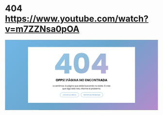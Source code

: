 # 404 https://www.youtube.com/watch?v=m7ZZNsa0pOA
<p align="center">
  <img src="preview.png" alt="preview del proyecto" width="600">
</p>